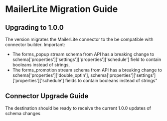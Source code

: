 # MailerLite Migration Guide

## Upgrading to 1.0.0

The version migrates the MailerLite connector to the be compatible with connector builder.
Important:
 - The forms_popup stream schema from API has a breaking change to schema['properties']['settings']['properties']['schedule'] field to contain booleans instead of strings,
 - The forms_promotion stream schema from API has a breaking change to schema['properties']['double_optin'], schema['properties']['settings']['properties']['schedule'] fields to contain booleans instead of strings"

## Connector Upgrade Guide

The destination should be ready to receive the current 1.0.0 updates of schema changes 